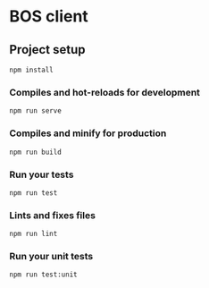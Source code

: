# BOS client

## Project setup
```
npm install
```

### Compiles and hot-reloads for development
```
npm run serve
```

### Compiles and minify for production
```
npm run build
```

### Run your tests
```
npm run test
```

### Lints and fixes files
```
npm run lint
```

### Run your unit tests
```
npm run test:unit
```